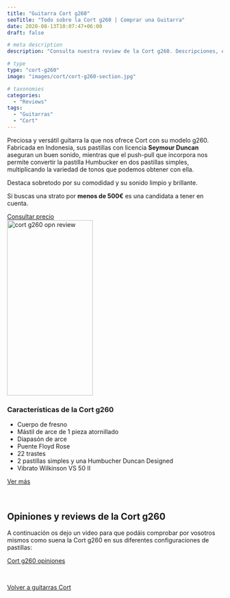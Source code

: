 ```yaml
---
title: "Guitarra Cort g260"
seoTitle: "Todo sobre la Cort g260 | Comprar una Guitarra"
date: 2020-08-13T10:07:47+06:00
draft: false

# meta description
description: "Consulta nuestra review de la Cort g260. Descripciones, especificaciones y opiniones de los modelos más exitosos de Cort"

# type
type: "cort-g260"
image: "images/cort/cort-g260-section.jpg"

# taxonomies
categories: 
  - "Reviews"
tags:
  - "Guitarras"
  - "Cort"
---
```


Preciosa y versátil guitarra la que nos ofrece Cort con su modelo g260. Fabricada en Indonesia, sus pastillas con licencia **Seymour Duncan** aseguran un buen sonido, mientras que el push-pull 
que incorpora nos permite convertir la pastilla Humbucker en dos pastillas simples, multiplicando la variedad de tonos que podemos obtener con ella.

Destaca sobretodo por su comodidad y su sonido limpio y brillante.

Si buscas una strato por **menos de 500€** es una candidata a tener en cuenta.

<div>
	<a href="https://amzn.to/3v3i9zZ" class="btn btn-outline-primary" rel="nofollow noopener noreferrer" target="_blank">Consultar precio</a>
</div>

<div>
    <img src="../../images/cort/cort-g260.png" 
        alt="cort g260 opn review" title="cort g260 opn review y opiniones" width="200" height="409">
</div>

### Características de la Cort g260

* Cuerpo de fresno
* Mástil de arce de 1 pieza atornillado
* Diapasón de arce
* Puente Floyd Rose
* 22 trastes
* 2 pastillas simples y una Humbucher Duncan Designed
* Vibrato Wilkinson VS 50 II

<div>
	<a href="https://www.thomann.de/es/cort_g260_black_egitarre.htm" class="btn btn-outline-primary" rel="nofollow noopener noreferrer" target="_blank">Ver más</a>
</div>

&nbsp;

## Opiniones y reviews de la Cort g260

A continuación os dejo un video para que podáis comprobar por vosotros mismos como suena la Cort g260 en sus diferentes configuraciones
de pastillas:

<a href="https://www.youtu.be/qVkiemGHAbA" class="lazy-youtube-embed">Cort g260 opiniones</a>

&nbsp;

<a href="/guitarras-cort/" class="btn btn-outline-primary">Volver a guitarras Cort</a>